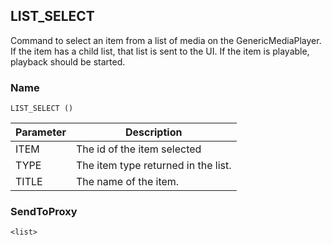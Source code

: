 ## LIST\_SELECT

Command to select an item from a list of media on the GenericMediaPlayer. If the item has a child list, that list is sent to the UI. If the item is playable, playback should be started.


### Name

`LIST_SELECT ()`


| Parameter | Description                         |
| --------- | ----------------------------------- |
| ITEM      | The id of the item selected         |
| TYPE      | The item type returned in the list. |
| TITLE     | The name of the item.               |


### SendToProxy

`<list>`
